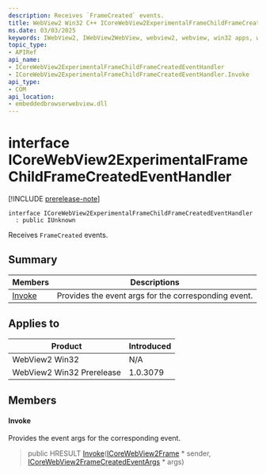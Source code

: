 ```yaml
---
description: Receives `FrameCreated` events.
title: WebView2 Win32 C++ ICoreWebView2ExperimentalFrameChildFrameCreatedEventHandler
ms.date: 03/03/2025
keywords: IWebView2, IWebView2WebView, webview2, webview, win32 apps, win32, edge, ICoreWebView2, ICoreWebView2Controller, browser control, edge html, ICoreWebView2ExperimentalFrameChildFrameCreatedEventHandler
topic_type: 
- APIRef
api_name:
- ICoreWebView2ExperimentalFrameChildFrameCreatedEventHandler
- ICoreWebView2ExperimentalFrameChildFrameCreatedEventHandler.Invoke
api_type:
- COM
api_location:
- embeddedbrowserwebview.dll
---
```


# interface ICoreWebView2ExperimentalFrameChildFrameCreatedEventHandler

[!INCLUDE [prerelease-note](../includes/prerelease-note.md)]

```
interface ICoreWebView2ExperimentalFrameChildFrameCreatedEventHandler
  : public IUnknown
```

Receives `FrameCreated` events.

## Summary

 Members                        | Descriptions
--------------------------------|---------------------------------------------
[Invoke](#invoke) | Provides the event args for the corresponding event.

## Applies to

Product                         | Introduced
--------------------------------|---------------------------------------------
WebView2 Win32            |    N/A
WebView2 Win32 Prerelease |    1.0.3079

## Members

#### Invoke

Provides the event args for the corresponding event.

> public HRESULT [Invoke](#invoke)([ICoreWebView2Frame](icorewebview2frame.md#icorewebview2frame) * sender, [ICoreWebView2FrameCreatedEventArgs](icorewebview2framecreatedeventargs.md#icorewebview2framecreatedeventargs) * args)

